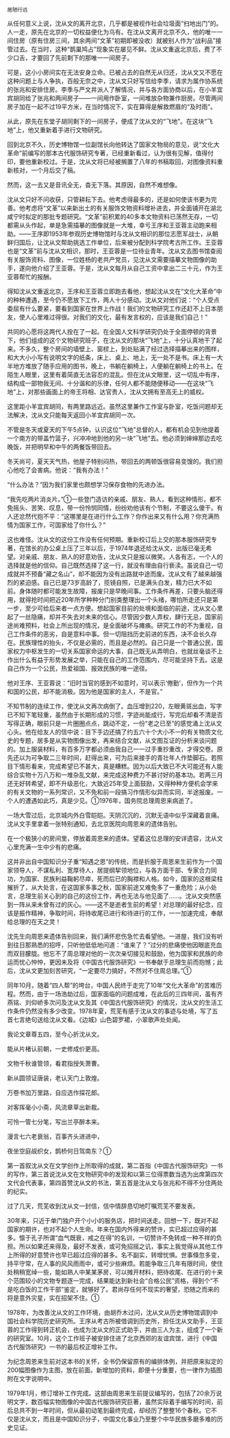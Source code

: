     居陋行远 

   从任何意义上说，沈从文的离开北京，几乎都是被视作社会垃圾面“扫地出门”的。人一走，原先在北京的一切权益便化为乌有。在沈从文离开北京不久，他的唯一一间住房（原有住房三间，其余两间“文革”初期即被没收）就被别人作为“战利品”接管过去。在当时，这种“鹊巢鸠占”现象实在屡见不鲜。沈从文重返北京后，费了不少口舌，才要回了先前剩下的那唯一一间房子。 

   可是，这小小房间实在无法安身立命。已被占去的自然无从归还，沈从文又不愿在这种问题上与人争执，百般无奈之中，沈从文只好写信给李季，请求为属作协系统的张兆和安排住房。李季与严文井派人了解情况，并与各方面协商以后，在小羊宜宾胡同给了张兆和两间房子——一间用作卧室，一间堆放杂物兼作厨房。尽管两间房子加在一起不过19平方米，在当时情况下，实在算得是解救燃眉的“及时雨”。 

   从此，原先在东堂子胡同剩下的一间房子，便成了沈从文的“飞地”。在这块“飞地”上，他又重新着手进行文物研究。 

   回到北京不久，历史博物馆一位副馆长向他转达了国家文物局的意见，说“文化大革命”前编写的那本古代服饰研究专著，已经重新看过，认为很有见解，值得付印，要他重新校过。于是，沈从文将已经被搁置了八年的书稿取回，对图像资料重新核对，一个月后交了稿。 

   然而，这一去又是音讯全无，杳无下落。其原因，自然不难想像。 

   沈从文只好不问收获，只管耕耘下去。他考虑得最多的，还是如何使该书更为完善。他考虑将“文革”以来新出土的有关服饰文物资料增补进去，并全面铺开在湖北咸宁时拟定的那批专题研究。“文革”前积累的40多本文物资料已荡然无存，一切都需从头作起，单是急需描摹的图像就是一大堆，幸亏王序和王亚蓉主动跑来相助。——王序即1953年参观历史博物馆时与沈从文相识的那位志愿军战士，从朝鲜归国后，让沈从文帮助挑选工作单位，后来被分配到科学院考古所工作。王亚蓉也是“文革”前与沈从文相识，那时，王亚蓉是一位待业青年。沈从文去图书馆查阅有关服饰资料、图像，一位姓杨的老共产党员，见沈从文需要描摹文物图像的助手，遂向他介绍了王亚蓉。于是，沈从文每月从自己工资中拿出二三十元，作为王亚蓉帮忙的报酬。 

   得知沈从文重返北京，王序和王亚蓉立即跑去看他，想起沈从文在“文化大革命”中的种种遭遇，至今仍不愿放下工作，两人十分感动。沈从文对他们说：“个人受点委屈有什么要紧，要看到国家在世界上作战！我们的文物研究工作还赶不上日本朋友，使人心里难过得很。对我们的文化，最有发言权的，应该是我们自己！” 

   共同的心愿将这两代人拴在了一起。在全国人文科学研究仍处于全面停顿的背景下，他们组成的这个文物研究班子，在沈从文的那块“飞地”上，十分认真地干了起来。不多久，整个房间的墙壁上、窗棂上，到处贴满了经过选择描摹出来的图样，和大大小小写有说明文字的纸条，床上、桌上、地上，无一处不是书。床上有一大半地方堆放了随手应用的图书，晚上，书躺在躺椅上，人便躺在躺椅上的书上。在陌生人眼里，这里有着简直无法容忍的混乱。但在沈从文眼里，这一切乱中有序，结构成一部物我无间、十分谐和的乐律，任何人都不能随便移动——在这块“飞地”上，对那些画面上的帝王将相、达官贵人，沈从文拥有至高无上的威权。 

   这里距小羊宜宾胡同，有两里路远近。虽然这里兼作工作室与卧室，吃饭问题却无法解决，沈从文只能每天返回小羊宜宾胡同一次。 

   不管是冬天或夏天的下午5点钟，认识这位“飞地”总督的人，都有机会见到他提着一个南方的带盖竹篮子，兴冲冲地到他的另一块“飞地”去。他必须到婶婶那边去吃晚饭，并把明早和中午的两餐饭带回去。 

   冬天尚可，夏天天气热，他屋子特别闷热，带回去的两顿饭很容易变馊的。我们担心他吃了会害病。他说：“我有办法！” 

   “什么办法？”因为我们家里也颇想学习保存食物的先进办法。 

   “我先吃两片消炎片。”①一些登门造访的亲戚、朋友、熟人，看到这种情形，都不免摇头、苦笑、叹息，带一份怜悯同情，纷纷劝他该有个节制，不要这么傻干。有人还忿然代抱不平：“这哪里是在进行什么工作？你作出来又有什么用？你充满热情为国家工作，可国家给了你什么？” 

   这也难怪。沈从文的这份工作没有任何预期。重新校订后上交的那本服饰研究专著，在馆长的办公桌上压了三年以后，于1974年退还给沈从文，出版已毫无希望。对亲戚、朋友、熟人的好意劝告，沈从文只是报以微笑。人各有志，一个人的选择就是他的信仰。自己既然选择了这一行，就没有理由自行亵渎。虽说自己一切成就并不预备“藏之名山”，却不能因为没有出路就中途而废。沈从文有了越来越强烈的紧迫感。自己已是73岁高龄了，揽镜自照，已是满头白发，精力已大不如前。身体随时都可能发生故障，报废只是早晚间事。工作条件再差，只要头脑还得用，就得抢时间把近20年所学种种分门别类整理出一个头绪，哪怕所走还只是第一步，至少可给后来者一点方便。想起国家目前的处境和面临的前途，沈从文心里起了一丝隐痛，却并不失去对未来的信心。尽管因少数人弄权，肆行无忌，国家前途尚难预料，社会上所出现的情况，是全面破坏与瘫痪。研究工作的不为重视，自己工作条件的恶劣，自是意料中事。但一切阻挡历史前进的东西，决不会长久存在。民族理性的抬头，不仅是必需的，而且是必然的。自己只是一个普通公民，国家权力中枢发生的一切关系国家命运的大事，自己既无从弄明白，也就丝毫谈不上作出什么有益于形势发展之举，只能在自己的工作范围内，尽可能坚持下去。这是自己作为一个公民，热爱祖国、报效民族的唯一途径。 

   他对王序、王亚蓉说：“旧时当官的感到不如意时，可以表示‘倦勤’，但作为一个共和国的公民，却不能消极。因为他是国家的主人，不是官。” 

   不知节制的连续工作，使沈从文再次病倒了。血压增到220，左眼黄斑出血，写字已不知下笔轻重，虽然由于长期形成的习惯，字迹尚能成行，写完后却看不清是否写得正确，眼前只是一片圈圈点点，跳动不定，一份“老之已至”的感觉涌上沈从文心头。他在给友人的信中说：目下手边还搞了约五六十个大小不一的有关物质文化史的专题，居多是从实物图像出发，再来结合文献，从文图互证的分析来谈问题的。加上服装材料，有百多万字都必须由我自己一一过手重抄重改，才得交卷。原先还以为可争取二三年时间，赶得出来，可为后来接手的青壮年人作垫脚石。若照目下情形看来，完成希望已不甚大，真是糟糕。因为以后大致已不大可能还有人能综合实物十万八万和一堆杂乱文献，来完成这种费力不甚讨好的基本功。若两三月还无好转希望，即不升级恶化，大致近25年受上面鼓励，又得种种方便机会学来的有关文物的一系列常识，又不免和前一段搞习作情形似异而实同，半途报废。一个人的遭遇如此巧，真是少见。①1976年，国务院总理周恩来病逝了。 

   一场大雪过后，北京城内外白雪皑皑。天阴沉沉的，沉默无语中似乎深藏着哀痛。沈从文手里拿着一张特别通知，去北京医院向周恩来的遗体告别。 

   在一个极狭小的房间里，停放着周恩来的遗体。望着这位总理的安详遗容，沈从文心里充满一生中少有的悲痛。 

   这并非出自中国知识分子重“知遇之恩”的传统，而是折服于周恩来生前作为一个国家领导人，不谋私利、宽厚待人，居提纲挈领地位，与各方面干部、专家合力同功，为国家、民族利益鞠躬尽瘁，死而后已的胸襟和人格。如今，国家的这根梁柱摧折了，从大处言，在这国家多事之秋，国家前途又难免多了一重危险；从小处言，总理生前关心到的自己的这份工作，再也无法与他见面了……。沈从文突然感到一阵从来未曾有过的灰心。——这不是逝者生前的希望！对总理的最好纪念，应该是振作精神，争取时间，将待收尾已进行和待进行的工作，一一加速完成，奉献给总理的在天之灵！ 

   沈先生向周恩来遗体告别回来，我们满怀悲伤急忙去看望他。一进屋，我们没有听到往日那熟悉的招呼，只听他低低地问道：“谁来了？”过分的悲痛使他因眼底充血而双目朦胧。他忘不了周总理对他的一次次亲切接见和鼓励，他为国家和民族的命运而忧心忡忡，更因未及将《中国古代服饰研究》一书奉献于总理生前而抱憾；此后，沈从文更加刻苦研究，“一定要尽力搞好，不然对不住周总理。”① 

   同年10月，随着“四人帮”的垮台，中国人民终于走完了10年“文化大革命”的苦难历程。然而，由于一场浩劫过后，国家面临的问题成堆，在此后的三四年间，虽有齐燕铭、刘仰峤多次问及沈从文及其《中国古代服饰研究》的情况，沈从文的生活工作条件仍然没有多少改变。1978年夏，荒芜有感于沈从文的事迹与处境，写了五首七言绝句送给沈从文看。《边城》山色碧罗裙，小翠歌声处处闻。 

   我论文章尊五四，至今心折沈从文。 

   能从片楮认前朝，一史修成价更高。 

   文物千秋谁管领，看君指授失萧曹。 

   新从圆领证唐装，老认天门上敦煌。 

   万卷书加万里路，自应选作探花郎。 

   对客挥毫小小斋，风流章草出新裁。 

   可怜一管七分笔，写出兰亭醉本来。 

   漫言七六老衰翁，百事齐头进进中，

   夜坐空庭觇织女，鹊桥何日驾南东？①

   第一首叙沈从文在文学创作上所取得的成就，第二首指《中国古代服饰研究》一书的写作，第三首说沈从文在文物研究中的发现和以第三位得票数当选为出席第四次文代会代表事，第四首赞沈从文的书法，第五首是沈从文与张兆和不得不分住两处的纪实。 

   过了几天，荒芜收到沈从文一封信，信中情辞恳切地叮嘱荒芜不要发表。 

   30年来，只近于单门独户开个小小的服务店，把时间送走。回想一下，既对不起国家的期许，也对不起个人生命。年来在国内外得来的赞许，实已超过应得的甚多。懔于孔子所谓“血气既衰，戒之在得”的名训，一切赞许不免转成一种不祥的负担。所以如果还来得及，最好不发表，或可免招摇之讥，事实上我觉得从其他工作上所得的好意赞许也早已超过应得的甚多。名不副实，转增忧惧。世事倏忽多变，持平守常，在人事的风风雨雨中，或可少些麻烦。若能争取三几年有限时间，使住处稍稍宽绰一些，能如熟人中某某茅房，可以摊开材料，把待收尾、在进行的十来个范围较小的文物专题逐一完成，结果能达到新社会“合格公民”资格，得到个“不是吃白饭的工作干部”鉴定，就够好了。君尚存任何不现实的奢望，恐随之而来的将是意外灾星，实在招架不住。① 

   1978年，为改善沈从文的工作环境，由胡乔木过问，沈从文从历史博物馆调到中国社会科学院历史研究所。王序从考古所被借调到历史所，担任沈从文助手，王亚蓉的工作得到转正机会，也成为沈从文的正式助手，并由三人为主，组成了一个新的研究室。10月，这个工作班子被安排住进了北京西郊的友谊宾馆，进行《中国古代服饰研究》一书的最后校正增补工作。 

   为纪念周恩来生前对这本书的关怀，全书仍保留原有的编排体例，并把原来拟定的200幅图像作为主图，放在前面。新增加的资料，即便十分重要，也一律作为插图附在文字说明中。 

   1979年1月，修订增补工作完成。这部由周恩来生前提议编写的，包括了20余万说明文字，数百幅实物图像的中国古代服饰研究巨著，虽然实际着手编写的时间，前后总共不到一年时间，但从最初动笔到最终完成，却经历了整整16个春秋。它不仅是沈从文，而且是中国知识分子，中国文化事业乃至整个中华民族多磨多难的历史见证。 

